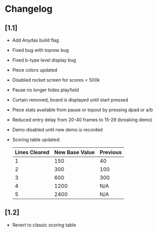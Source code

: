 # Changelog

## [1.1]
* Add Anydas build flag
* Fixed bug with toprow bug
* Fixed b-type level display bug
* Piece colors updated
* Disabled rocket screen for scores < 500k
* Pause no longer hides playfield
* Curtain removed, board is displayed until start pressed
* Piece stats available from pause or topout by pressing dpad or a/b
* Reduced entry delay from 20-40 frames to 15-29 (breaking demo)
* Demo disabled until new demo is recorded
* Scoring table updated:

    |Lines Cleared|New Base Value|Previous|
    |-|-|-|
    |1|150|40|
    |2|300|100|
    |3|600|300|
    |4|1200|N/A|
    |5|2400|N/A|


## [1.2]
* Revert to classic scoring table
